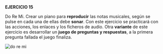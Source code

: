 **EJERCICIO 15**

Do Re Mi. Crear un piano para  **reproducir** las notas musicales, según se pulse en cada una de ellas debe  **sonar**. Con este ejercicio se practicará con las acciones, los enlaces y los ficheros de audio. Otra  **variante** de este ejercicio es desarrollar un  **juego de preguntas y respuestas**, a la primera pregunta fallada el juego finaliza.

![do re mi](https://www.opcionweb.com/datopcnweb/uploads/2007/02/doremifasollasi.jpg)

<!--stackedit_data:
eyJoaXN0b3J5IjpbMTEyNzk5NjkxNl19
-->